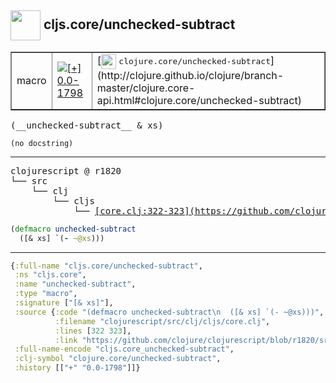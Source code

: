 ## <img width="48px" valign="middle" src="http://i.imgur.com/Hi20huC.png"> cljs.core/unchecked-subtract

 <table border="1">
<tr>
<td>macro</td>
<td><a href="https://github.com/cljsinfo/api-refs/tree/0.0-1798"><img valign="middle" alt="[+] 0.0-1798" src="https://img.shields.io/badge/+-0.0--1798-lightgrey.svg"></a> </td>
<td>
[<img height="24px" valign="middle" src="http://i.imgur.com/1GjPKvB.png"> <samp>clojure.core/unchecked-subtract</samp>](http://clojure.github.io/clojure/branch-master/clojure.core-api.html#clojure.core/unchecked-subtract)
</td>
</tr>
</table>

 <samp>
(__unchecked-subtract__ & xs)<br>
</samp>

```
(no docstring)
```

---

 <pre>
clojurescript @ r1820
└── src
    └── clj
        └── cljs
            └── <ins>[core.clj:322-323](https://github.com/clojure/clojurescript/blob/r1820/src/clj/cljs/core.clj#L322-L323)</ins>
</pre>

```clj
(defmacro unchecked-subtract
  ([& xs] `(- ~@xs)))
```


---

```clj
{:full-name "cljs.core/unchecked-subtract",
 :ns "cljs.core",
 :name "unchecked-subtract",
 :type "macro",
 :signature ["[& xs]"],
 :source {:code "(defmacro unchecked-subtract\n  ([& xs] `(- ~@xs)))",
          :filename "clojurescript/src/clj/cljs/core.clj",
          :lines [322 323],
          :link "https://github.com/clojure/clojurescript/blob/r1820/src/clj/cljs/core.clj#L322-L323"},
 :full-name-encode "cljs.core_unchecked-subtract",
 :clj-symbol "clojure.core/unchecked-subtract",
 :history [["+" "0.0-1798"]]}

```
